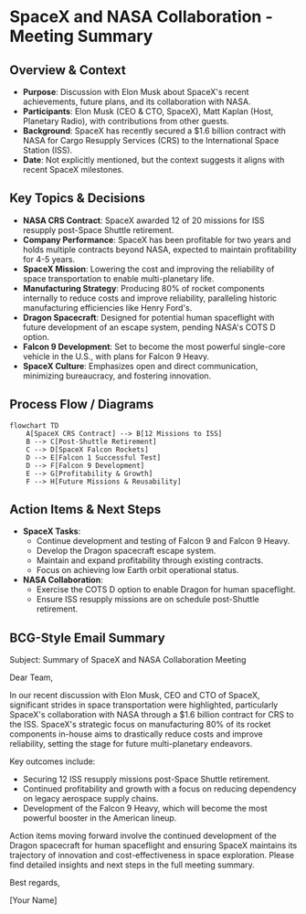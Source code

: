# SpaceX and NASA Collaboration - Meeting Summary

## Overview & Context
- **Purpose**: Discussion with Elon Musk about SpaceX's recent achievements, future plans, and its collaboration with NASA.
- **Participants**: Elon Musk (CEO & CTO, SpaceX), Matt Kaplan (Host, Planetary Radio), with contributions from other guests.
- **Background**: SpaceX has recently secured a $1.6 billion contract with NASA for Cargo Resupply Services (CRS) to the International Space Station (ISS).
- **Date**: Not explicitly mentioned, but the context suggests it aligns with recent SpaceX milestones.

## Key Topics & Decisions
- **NASA CRS Contract**: SpaceX awarded 12 of 20 missions for ISS resupply post-Space Shuttle retirement.
- **Company Performance**: SpaceX has been profitable for two years and holds multiple contracts beyond NASA, expected to maintain profitability for 4-5 years.
- **SpaceX Mission**: Lowering the cost and improving the reliability of space transportation to enable multi-planetary life.
- **Manufacturing Strategy**: Producing 80% of rocket components internally to reduce costs and improve reliability, paralleling historic manufacturing efficiencies like Henry Ford's.
- **Dragon Spacecraft**: Designed for potential human spaceflight with future development of an escape system, pending NASA's COTS D option.
- **Falcon 9 Development**: Set to become the most powerful single-core vehicle in the U.S., with plans for Falcon 9 Heavy.
- **SpaceX Culture**: Emphasizes open and direct communication, minimizing bureaucracy, and fostering innovation.

## Process Flow / Diagrams

```mermaid
flowchart TD
    A[SpaceX CRS Contract] --> B[12 Missions to ISS]
    B --> C[Post-Shuttle Retirement]
    C --> D[SpaceX Falcon Rockets]
    D --> E[Falcon 1 Successful Test]
    D --> F[Falcon 9 Development]
    E --> G[Profitability & Growth]
    F --> H[Future Missions & Reusability]
```

## Action Items & Next Steps
- **SpaceX Tasks**:
  - Continue development and testing of Falcon 9 and Falcon 9 Heavy.
  - Develop the Dragon spacecraft escape system.
  - Maintain and expand profitability through existing contracts.
  - Focus on achieving low Earth orbit operational status.
- **NASA Collaboration**:
  - Exercise the COTS D option to enable Dragon for human spaceflight.
  - Ensure ISS resupply missions are on schedule post-Shuttle retirement.

## BCG-Style Email Summary

Subject: Summary of SpaceX and NASA Collaboration Meeting

Dear Team,

In our recent discussion with Elon Musk, CEO and CTO of SpaceX, significant strides in space transportation were highlighted, particularly SpaceX's collaboration with NASA through a $1.6 billion contract for CRS to the ISS. SpaceX's strategic focus on manufacturing 80% of its rocket components in-house aims to drastically reduce costs and improve reliability, setting the stage for future multi-planetary endeavors.

Key outcomes include:
- Securing 12 ISS resupply missions post-Space Shuttle retirement.
- Continued profitability and growth with a focus on reducing dependency on legacy aerospace supply chains.
- Development of the Falcon 9 Heavy, which will become the most powerful booster in the American lineup.

Action items moving forward involve the continued development of the Dragon spacecraft for human spaceflight and ensuring SpaceX maintains its trajectory of innovation and cost-effectiveness in space exploration. Please find detailed insights and next steps in the full meeting summary.

Best regards,

[Your Name]